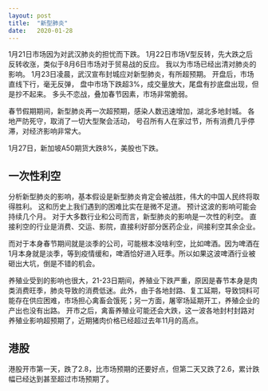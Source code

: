 ```yaml
---
layout: post
title:  "新型肺炎"
date:   2020-01-28
---
```


1月21日市场因为对武汉肺炎的担忧而下跌。
1月22日市场V型反转，先大跌之后反转收涨，类似于8月6日市场对于贸易战的反应。
我以为市场已经出清对肺炎的影响。
1月23日凌晨，武汉宣布封城应对新型肺炎，有所超预期。
开盘后，市场直线下行，毫无反弹，
盘中市场下跌超3%，成交量放大，尾盘有抄底盘出现，但是抄不起来。
多头不恋战，叠加春节因素，市场非常脆弱。

春节假期期间，新型肺炎再一次超预期，感染人数迅速增加，湖北多地封城。
各地严防死守，取消了一切大型聚会活动，
号召所有人在家过节，所有消费几乎停滞，对经济影响非常大。

1月27日，新加坡A50期货大跌8%，美股也下跌。

## 一次性利空
分析新型肺炎的影响，基本假设是新型肺炎肯定会被战胜，伟大的中国人民终将取得胜利。
这和历史上我们遇到的困难比实在是微不足道。
预计这波的影响可能会持续几个月。
对于大多数行业和公司而言，新型肺炎的影响是一次性的利空。
直接利空的行业是消费、交运、影院，直接利好部分医药企业，间接利空其余企业。

而对于本身春节期间就是淡季的公司，可能根本没啥利空，比如啤酒。因为啤酒在1月本身就是淡季，等到疫情缓和，啤酒恰好进入旺季。所以如果这波啤酒行业被砸出大坑，倒是不错的机会。

养殖业受到的影响也很大，21-23日期间，养殖业下跌严重，原因是春节本身是肉类消费旺季，肺炎导致的消费低迷。此外，由于各地封路、复工延期，导致饲料可能存在供应困难，市场担心禽畜会饿死；另一方面，屠宰场延期开工，养殖企业的产出也没有出路。
开市之后，禽畜养殖业可能还会大跌，这一波各地封村封路对养殖业影响超预期了，近期猪肉价格已经超过去年11月的高点。

## 港股
港股开市第一天，跌了2.8，比市场预期的还要好点，但第二天又跌了2.6，累计跌幅已经达到甚至超过市场预期了。


